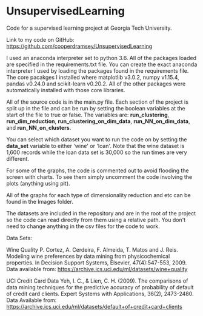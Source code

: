 # UnsupervisedLearning
Code for a supervised learning project at Georgia Tech University.

Link to my code on GitHub: https://github.com/cooperdramsey/UnsupervisedLearning

I used an anaconda interpreter set to python 3.6. All of the packages loaded are specified in the requirements.txt file.
You can create the exact anaconda interpreter I used by loading the packages found in the requirements file.
The core pacakges I installed where matplotlib v3.0.2, numpy v1.15.4, pandas v0.24.0 and scikit-learn v0.20.2.
All of the other packages were automatically installed with those core libraries.

All of the source code is in the main.py file. Each section of the project is split up in the file and can be run by setting the boolean variables
at the start of the file to true or false. The variables are: **run_clustering**, **run_dim_reduction**, **run_clustering_on_dim_data**,
**run_NN_on_dim_data**, and **run_NN_on_clusters**.

You can select which dataset you want to run the code on by setting the **data_set** variable to either 'wine' or 'loan'. Note that the wine dataset is 1,600 records while the loan data set is 30,000 so the run times are very different.

For some of the graphs, the code is commented out to avoid flooding the screen with charts. To see them simply uncomment the code involving the plots (anything using plt).

All of the graphs for each type of dimensionality reduction and etc can be found in the Images folder.

The datasets are included in the repository and are in the root of the project so the code can read directly from them using a relative path. You don't need to change anything in the csv files for the code to work.

Data Sets:

Wine Quality P. Cortez, A. Cerdeira, F. Almeida, T. Matos and J. Reis. Modeling wine preferences by data mining from physicochemical properties. In Decision Support Systems, Elsevier, 47(4):547-553, 2009. Data available from: https://archive.ics.uci.edu/ml/datasets/wine+quality

UCI Credit Card Data Yeh, I. C., & Lien, C. H. (2009). The comparisons of data mining techniques for the predictive accuracy of probability of default of credit card clients. Expert Systems with Applications, 36(2), 2473-2480. Data Available from: https://archive.ics.uci.edu/ml/datasets/default+of+credit+card+clients
